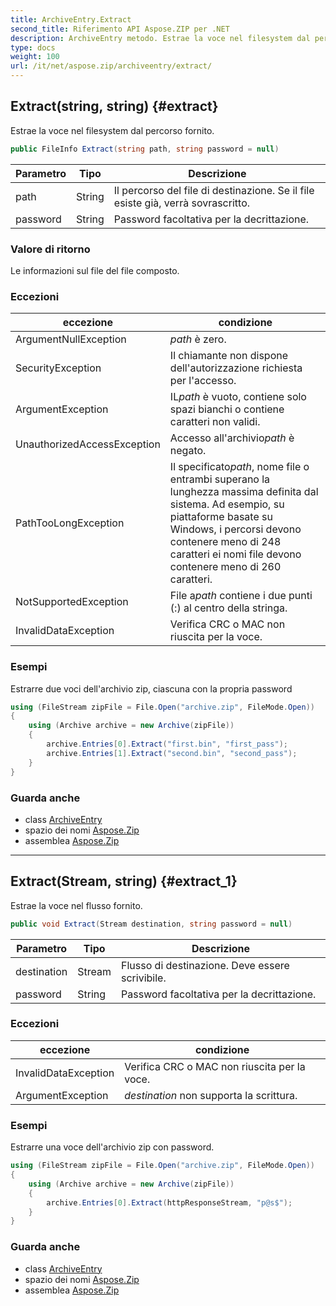 ```yaml
---
title: ArchiveEntry.Extract
second_title: Riferimento API Aspose.ZIP per .NET
description: ArchiveEntry metodo. Estrae la voce nel filesystem dal percorso fornito.
type: docs
weight: 100
url: /it/net/aspose.zip/archiveentry/extract/
---
```

## Extract(string, string) {#extract}

Estrae la voce nel filesystem dal percorso fornito.

```csharp
public FileInfo Extract(string path, string password = null)
```

| Parametro | Tipo | Descrizione |
| --- | --- | --- |
| path | String | Il percorso del file di destinazione. Se il file esiste già, verrà sovrascritto. |
| password | String | Password facoltativa per la decrittazione. |

### Valore di ritorno

Le informazioni sul file del file composto.

### Eccezioni

| eccezione | condizione |
| --- | --- |
| ArgumentNullException | *path* è zero. |
| SecurityException | Il chiamante non dispone dell'autorizzazione richiesta per l'accesso. |
| ArgumentException | IL*path* è vuoto, contiene solo spazi bianchi o contiene caratteri non validi. |
| UnauthorizedAccessException | Accesso all'archivio*path* è negato. |
| PathTooLongException | Il specificato*path*, nome file o entrambi superano la lunghezza massima definita dal sistema. Ad esempio, su piattaforme basate su Windows, i percorsi devono contenere meno di 248 caratteri ei nomi file devono contenere meno di 260 caratteri. |
| NotSupportedException | File a*path* contiene i due punti (:) al centro della stringa. |
| InvalidDataException | Verifica CRC o MAC non riuscita per la voce. |

### Esempi

Estrarre due voci dell'archivio zip, ciascuna con la propria password

```csharp
using (FileStream zipFile = File.Open("archive.zip", FileMode.Open))
{
    using (Archive archive = new Archive(zipFile))
    {
        archive.Entries[0].Extract("first.bin", "first_pass");
        archive.Entries[1].Extract("second.bin", "second_pass");
    }
}
```

### Guarda anche

* class [ArchiveEntry](../)
* spazio dei nomi [Aspose.Zip](../../archiveentry/)
* assemblea [Aspose.Zip](../../../)

---

## Extract(Stream, string) {#extract_1}

Estrae la voce nel flusso fornito.

```csharp
public void Extract(Stream destination, string password = null)
```

| Parametro | Tipo | Descrizione |
| --- | --- | --- |
| destination | Stream | Flusso di destinazione. Deve essere scrivibile. |
| password | String | Password facoltativa per la decrittazione. |

### Eccezioni

| eccezione | condizione |
| --- | --- |
| InvalidDataException | Verifica CRC o MAC non riuscita per la voce. |
| ArgumentException | *destination* non supporta la scrittura. |

### Esempi

Estrarre una voce dell'archivio zip con password.

```csharp
using (FileStream zipFile = File.Open("archive.zip", FileMode.Open))
{
    using (Archive archive = new Archive(zipFile))
    {
        archive.Entries[0].Extract(httpResponseStream, "p@s$");
    }
}
```

### Guarda anche

* class [ArchiveEntry](../)
* spazio dei nomi [Aspose.Zip](../../archiveentry/)
* assemblea [Aspose.Zip](../../../)


